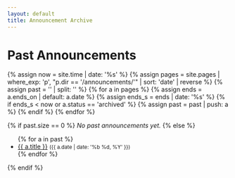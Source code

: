 ```yaml
---
layout: default
title: Announcement Archive
---
```


# Past Announcements

{% assign now = site.time | date: '%s' %}
{% assign pages = site.pages | where_exp: 'p', "p.dir == '/announcements/'" | sort: 'date' | reverse %}
{% assign past = '' | split: '' %}
{% for a in pages %}
  {% assign ends = a.ends_on | default: a.date %}
  {% assign ends_s = ends | date: '%s' %}
  {% if ends_s < now or a.status == 'archived' %}
    {% assign past = past | push: a %}
  {% endif %}
{% endfor %}

{% if past.size == 0 %}
_No past announcements yet._
{% else %}
<ul>
  {% for a in past %}
  <li>
    <a href="{{ a.url | relative_url }}">{{ a.title }}</a>
    <small>({{ a.date | date: '%b %d, %Y' }})</small>
  </li>
  {% endfor %}
</ul>
{% endif %}
